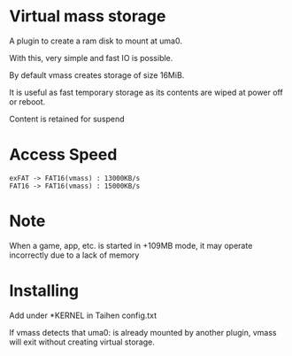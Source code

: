 # Virtual mass storage

A plugin to create a ram disk to mount at uma0.

With this, very simple and fast IO is possible.

By default vmass creates storage of size 16MiB.

It is useful as fast temporary storage as its contents are wiped at power off or reboot.

Content is retained for suspend

# Access Speed

```
exFAT -> FAT16(vmass) : 13000KB/s
FAT16 -> FAT16(vmass) : 15000KB/s
```
# Note
When a game, app, etc. is started in +109MB mode, it may operate incorrectly due to a lack of memory

# Installing

Add under \*KERNEL in Taihen config.txt

If vmass detects that uma0: is already mounted by another plugin, vmass will exit without creating virtual storage.
